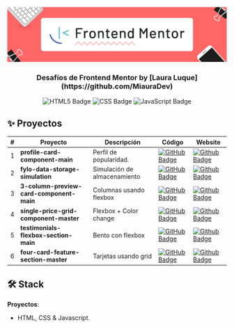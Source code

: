 <div align="center">
    <a href="https://www.javascript100.dev">
    <img src="./Banners.png" /> 
    </a>
  <h3>
    <strong>Desafios de Frontend Mentor by [Laura Luque](https://github.com/MiauraDev)</strong>
  </h3>
</div>

<p></p>

<div align="center">

![HTML5 Badge](https://img.shields.io/badge/HTML5-E34F26?&logo=html5&logoColor=white)
![CSS Badge](https://img.shields.io/badge/CSS3-1572B6?&logo=css3&logoColor=white)
![JavaScript Badge](https://img.shields.io/badge/JavaScript-F7DF1E?logo=javascript&logoColor=000&style=flat)

</div>

## ✨ Proyectos

|  #   | Proyecto         | Descripción                                                              | Código                                                                                                                                                                                   | Website                                                       |
| --- | ---------------- | ------------------------------------------------------------------------ | ---------------------------------------------------------------------------------------------------------------------------------------------------------------------------------------- | ------------------------------------------------------------- |
| 1   | **profile-card-component-main** | Perfil de popularidad. | [![GitHub Badge](https://img.shields.io/badge/Código-181717?logo=github&logoColor=fff&style=flat-square)](https://github.com/MiauraDev/Frontend-mentor/tree/main/1%20profile-card-component-main) | [![Github Badge](https://img.shields.io/badge/Website-000?logo=github&logoColor=fff&style=flat-square)](https://miauradev.github.io/Frontend-mentor/1%20profile-card-component-main/) |
| 2   | **fylo-data-storage-simulation** | Simulación de almacenamiento | [![GitHub Badge](https://img.shields.io/badge/Código-181717?logo=github&logoColor=fff&style=flat-square)](https://github.com/MiauraDev/Frontend-mentor/tree/main/2%20fylo-data-storage-simulation) | [![Github Badge](https://img.shields.io/badge/Website-000?logo=github&logoColor=fff&style=flat-square)](https://miauradev.github.io/Frontend-mentor/2%20fylo-data-storage-simulation/) |
| 3   | **3-column-preview-card-component-main** | Columnas usando flexbox | [![GitHub Badge](https://img.shields.io/badge/Código-181717?logo=github&logoColor=fff&style=flat-square)](https://github.com/MiauraDev/Frontend-mentor/tree/main/3%203-column-preview-card-component-main) | [![Github Badge](https://img.shields.io/badge/Website-000?logo=github&logoColor=fff&style=flat-square)](https://miauradev.github.io/Frontend-mentor/3%203-column-preview-card-component-main/) |
| 4   | **single-price-grid-component-master** | Flexbox + Color change | [![GitHub Badge](https://img.shields.io/badge/Código-181717?logo=github&logoColor=fff&style=flat-square)](https://github.com/MiauraDev/Frontend-mentor/tree/main/4%20single-price-grid-component-master) | [![Github Badge](https://img.shields.io/badge/Website-000?logo=github&logoColor=fff&style=flat-square)](https://miauradev.github.io/Frontend-mentor/4%20single-price-grid-component-master/) |
| 5   | **testimonials-flexbox-section-main** | Bento con flexbox | [![GitHub Badge](https://img.shields.io/badge/Código-181717?logo=github&logoColor=fff&style=flat-square)](https://github.com/MiauraDev/Frontend-mentor/tree/main/5%20testimonials-flexbox-section-main) | [![Github Badge](https://img.shields.io/badge/Website-000?logo=github&logoColor=fff&style=flat-square)](https://miauradev.github.io/Frontend-mentor/5%20testimonials-flexbox-section-main/) |
| 6   | **four-card-feature-section-master** | Tarjetas usando grid| [![GitHub Badge](https://img.shields.io/badge/Código-181717?logo=github&logoColor=fff&style=flat-square)](https://github.com/MiauraDev/Frontend-mentor/tree/main/6%20four-card-feature-section-master) | [![Github Badge](https://img.shields.io/badge/Website-000?logo=github&logoColor=fff&style=flat-square)](https://miauradev.github.io/Frontend-mentor/6%20four-card-feature-section-master/) |



## 🛠️ Stack

**Proyectos**:
- HTML, CSS & Javascript.